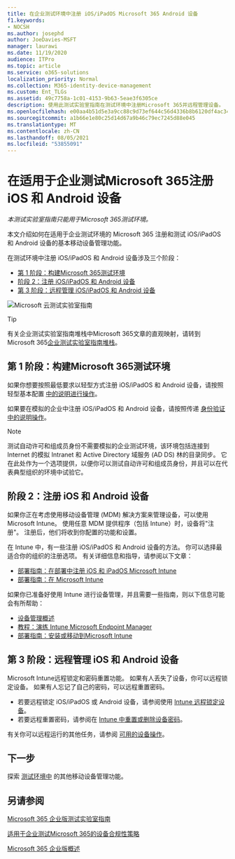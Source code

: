 ```yaml
---
title: 在企业测试环境中注册 iOS/iPadOS Microsoft 365 Android 设备
f1.keywords:
- NOCSH
ms.author: josephd
author: JoeDavies-MSFT
manager: laurawi
ms.date: 11/19/2020
audience: ITPro
ms.topic: article
ms.service: o365-solutions
localization_priority: Normal
ms.collection: M365-identity-device-management
ms.custom: Ent_TLGs
ms.assetid: 49c7758a-1c01-4153-9b63-5eae3f6305ce
description: 使用此测试实验室指南在测试环境中注册Microsoft 365并远程管理设备。
ms.openlocfilehash: e00aa4b51d5e3a9cc88c9d73ef644c56d4336b8b6120df4ac34de061200af317
ms.sourcegitcommit: a1b66e1e80c25d14d67a9b46c79ec7245d88e045
ms.translationtype: MT
ms.contentlocale: zh-CN
ms.lasthandoff: 08/05/2021
ms.locfileid: "53855091"
---
```

# <a name="enroll-ios-and-android-devices-in-your-microsoft-365-for-enterprise-test-environment"></a>在适用于企业测试Microsoft 365注册 iOS 和 Android 设备

*本测试实验室指南只能用于Microsoft 365测试环境。*

本文介绍如何在适用于企业测试环境的 Microsoft 365 注册和测试 iOS/iPadOS 和 Android 设备的基本移动设备管理功能。

在测试环境中注册 iOS/iPadOS 和 Android 设备涉及三个阶段：
- [第 1 阶段：构建Microsoft 365测试环境](#phase-1-build-out-your-microsoft-365-for-enterprise-test-environment)
- [阶段 2：注册 iOS/iPadOS 和 Android 设备](#phase-2-enroll-your-ios-and-android-devices)
- [第 3 阶段：远程管理 iOS/iPadOS 和 Android 设备](#phase-3-manage-your-ios-and-android-devices-remotely)

![Microsoft 云测试实验室指南](../media/m365-enterprise-test-lab-guides/cloud-tlg-icon.png)
  
> [!TIP]
> 有关企业测试实验室指南堆栈中Microsoft 365文章的直观映射，请转到 Microsoft 365[企业测试实验室指南堆栈](../downloads/Microsoft365EnterpriseTLGStack.pdf)。

## <a name="phase-1-build-out-your-microsoft-365-for-enterprise-test-environment"></a>第 1 阶段：构建Microsoft 365测试环境

如果你想要按照最低要求以轻型方式注册 iOS/iPadOS 和 Android 设备，请按照轻型基本配置 [中的说明进行操作](lightweight-base-configuration-microsoft-365-enterprise.md)。
  
如果要在模拟的企业中注册 iOS/iPadOS 和 Android 设备，请按照传递 [身份验证 中的说明操作](pass-through-auth-m365-ent-test-environment.md)。
  
> [!NOTE]
> 测试自动许可和组成员身份不需要模拟的企业测试环境，该环境包括连接到 Internet 的模拟 Intranet 和 Active Directory 域服务 (AD DS) 林的目录同步。 它在此处作为一个选项提供，以便你可以测试自动许可和组成员身份，并且可以在代表典型组织的环境中试验它。

## <a name="phase-2-enroll-your-ios-and-android-devices"></a>阶段 2：注册 iOS 和 Android 设备

如果你正在考虑使用移动设备管理 (MDM) 解决方案来管理设备，可以使用Microsoft Intune。 使用任意 MDM 提供程序（包括 Intune）时，设备将"注册"。 注册后，他们将收到你配置的功能和设置。 

在 Intune 中，有一些注册 iOS/iPadOS 和 Android 设备的方法。 你可以选择最适合你的组织的注册选项。 有关详细信息和指导，请参阅以下文章：

- [部署指南：在部署中注册 iOS 和 iPadOS Microsoft Intune](/mem/intune/fundamentals/deployment-guide-enrollment-ios-ipados)
- [部署指南：在 Microsoft Intune](/mem/intune/fundamentals/deployment-guide-enrollment-android)

如果你已准备好使用 Intune 进行设备管理，并且需要一些指南，则以下信息可能会有所帮助：

- [设备管理概述](/mem/intune/fundamentals/what-is-device-management)
- [教程：演练 Intune Microsoft Endpoint Manager](/mem/intune/fundamentals/tutorial-walkthrough-endpoint-manager)
- [部署指南：安装或移动到Microsoft Intune](/mem/intune/fundamentals/deployment-guide-intune-setup)

## <a name="phase-3-manage-your-ios-and-android-devices-remotely"></a>第 3 阶段：远程管理 iOS 和 Android 设备

Microsoft Intune远程锁定和密码重置功能。 如果有人丢失了设备，你可以远程锁定设备。 如果有人忘记了自己的密码，可以远程重置密码。

- 若要远程锁定 iOS/iPadOS 或 Android 设备，请参阅使用 [Intune 远程锁定设备](/mem/intune/remote-actions/device-remote-lock)。
- 若要远程重置密码，请参阅在 [Intune 中重置或删除设备密码](/mem/intune/remote-actions/device-passcode-reset)。

有关你可以远程运行的其他任务，请参阅 [可用的设备操作](/mem/intune/remote-actions/device-management#available-device-actions)。
    
## <a name="next-step"></a>下一步

探索 [测试环境中](m365-enterprise-test-lab-guides.md#mobile-device-management) 的其他移动设备管理功能。

## <a name="see-also"></a>另请参阅

[Microsoft 365 企业版测试实验室指南](m365-enterprise-test-lab-guides.md)
  
[适用于企业测试Microsoft 365的设备合规性策略](mam-policies-for-your-microsoft-365-enterprise-dev-test-environment.md)
  
[Microsoft 365 企业版概述](microsoft-365-overview.md)
